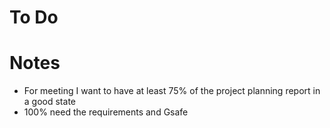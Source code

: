 # To Do


# Notes
- For meeting I want to have at least 75% of the project planning report in a good state
- 100% need the requirements and Gsafe